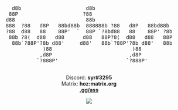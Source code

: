<div style="justify-items: center;" align="center">
    <pre>
   d8b                     d8b                          
 88P                     ?88                          
d88                       88b                         
888  ?88   d8P   88bd88b  888888b ?88   d8P   88bd88b 
?88  d88   88    88P'  `  88P `?8bd88   88    88P' ?8b
 88b ?8(  d88   d88      d88   88P?8(  d88   d88   88P
  88b`?88P'?8b d88'     d88'   88b`?88P'?8b d88'   88b
            )88                          )88          
           ,d8P                         ,d8P          
        `?888P'                      `?888P'      
    </pre>
</div>
<div align=center>
  <p>
    Discord: <b>syr#3295</b>
    </br>
    Matrix: <b>hoz:matrix.org</b>
    </br>
    <a href="https://discord.gg/ass"><b>.gg/ass</b></a>
   </p>
   <img src="https://c.tenor.com/Gpo0UNO4kn0AAAAC/rose-spinning.gif">
</div>



<!---
lyhryn/lyhryn is a ✨ special ✨ repository because its `README.md` (this file) appears on your GitHub profile.
You can click the Preview link to take a look at your changes.
--->
